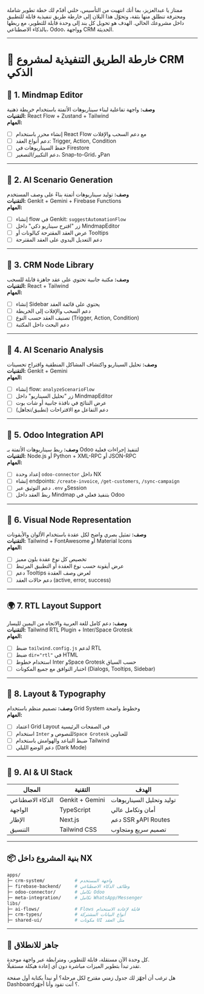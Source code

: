 ممتاز يا عبدالعزيز، بما أنك انتهيت من التأسيس، خلني أقدّم لك خطة تطوير شاملة ومحترفة تنطلق منها بثقة، وتحوّل هذا البلان إلى خارطة طريق تنفيذية قابلة للتطبيق داخل مشروعك الحالي. الهدف هو تحويل كل بند إلى وحدة قابلة للتطوير، مع ربطها بالذكاء الاصطناعي، Odoo، وواجهة CRM الحديثة.

---

# 🚀 خارطة الطريق التنفيذية لمشروع CRM الذكي

## 🧠 1. Mindmap Editor  
**وصف:** واجهة تفاعلية لبناء سيناريوهات الأتمتة باستخدام خريطة ذهنية  
**التقنيات:** React Flow + Zustand + Tailwind  
**المهام:**
- [ ] إنشاء محرر باستخدام React Flow مع دعم السحب والإفلات  
- [ ] دعم أنواع العقد: Trigger, Action, Condition  
- [ ] حفظ السيناريوهات في Firestore  
- [ ] دعم التكبير/التصغير، Snap-to-Grid، وPan

---

## 🤖 2. AI Scenario Generation  
**وصف:** توليد سيناريوهات أتمتة بناءً على وصف المستخدم  
**التقنيات:** Genkit + Gemini + Firebase Functions  
**المهام:**
- [ ] إنشاء flow في Genkit: `suggestAutomationFlow`  
- [ ] زر "اقترح سيناريو ذكي" داخل MindmapEditor  
- [ ] عرض العقد المقترحة كبالونات أو Tooltips  
- [ ] دعم التعديل اليدوي على العقد المقترحة

---

## 🧩 3. CRM Node Library  
**وصف:** مكتبة جانبية تحتوي على عقد جاهزة قابلة للسحب  
**التقنيات:** React + Tailwind  
**المهام:**
- [ ] إنشاء Sidebar يحتوي على قائمة العقد  
- [ ] دعم السحب والإفلات إلى الخريطة  
- [ ] تصنيف العقد حسب النوع (Trigger, Action, Condition)  
- [ ] دعم البحث داخل المكتبة

---

## 🧠 4. AI Scenario Analysis  
**وصف:** تحليل السيناريو واكتشاف المشاكل المنطقية واقتراح تحسينات  
**التقنيات:** Genkit + Gemini  
**المهام:**
- [ ] إنشاء flow: `analyzeScenarioFlow`  
- [ ] زر "تحليل السيناريو" داخل MindmapEditor  
- [ ] عرض النتائج في نافذة جانبية أو شات بوت  
- [ ] دعم التفاعل مع الاقتراحات (تطبيق/تجاهل)

---

## 🔗 5. Odoo Integration API  
**وصف:** ربط سيناريوهات الأتمتة بـ Odoo لتنفيذ إجراءات فعلية  
**التقنيات:** Node.js أو Python + XML-RPC أو JSON-RPC  
**المهام:**
- [ ] إعداد وحدة `odoo-connector` داخل NX  
- [ ] إنشاء endpoints: `/create-invoice`, `/get-customers`, `/sync-campaign`  
- [ ] دعم التوثيق عبر `.env` وSession  
- [ ] ربط العقد داخل Mindmap بتنفيذ فعلي في Odoo

---

## 🎨 6. Visual Node Representation  
**وصف:** تمثيل بصري واضح لكل عقدة باستخدام الألوان والأيقونات  
**التقنيات:** Tailwind + FontAwesome أو Material Icons  
**المهام:**
- [ ] تخصيص كل نوع عقدة بلون مميز  
- [ ] عرض أيقونة حسب نوع العقدة أو التطبيق المرتبط  
- [ ] دعم Tooltips لعرض وصف العقدة  
- [ ] دعم حالات العقد (active, error, success)

---

## 🌍 7. RTL Layout Support  
**وصف:** دعم كامل للغة العربية والاتجاه من اليمين لليسار  
**التقنيات:** Tailwind RTL Plugin + Inter/Space Grotesk  
**المهام:**
- [ ] ضبط `tailwind.config.js` لدعم RTL  
- [ ] ضبط `dir="rtl"` في HTML  
- [ ] استخدام خطوط Inter وSpace Grotesk حسب السياق  
- [ ] اختبار التوافق مع جميع المكونات (Dialogs, Tooltips, Sidebar)

---

## 🧱 8. Layout & Typography  
**وصف:** تصميم منظم باستخدام Grid System وخطوط واضحة  
**المهام:**
- [ ] اعتماد Grid Layout في الصفحات الرئيسية  
- [ ] استخدام `Inter` للنصوص و`Space Grotesk` للعناوين  
- [ ] ضبط التباعد والهوامش باستخدام Tailwind  
- [ ] دعم الوضع الليلي (Dark Mode)

---

## 🧠 9. AI & UI Stack  
| المجال | التقنية | الهدف |
|--------|---------|--------|
| الذكاء الاصطناعي | Genkit + Gemini | توليد وتحليل السيناريوهات |
| الواجهة | TypeScript | أمان وتكامل عالي |
| الإطار | Next.js | دعم SSR وAPI Routes |
| التنسيق | Tailwind CSS | تصميم سريع ومتجاوب |

---

## 📦 بنية المشروع داخل NX

```bash
apps/
├─ crm-system/           # واجهة المستخدم
├─ firebase-backend/     # وظائف الذكاء الاصطناعي
├─ odoo-connector/       # تكامل Odoo
├─ meta-integration/     # تكامل WhatsApp/Messenger
libs/
├─ ai-flows/             # Flows قابلة لإعادة الاستخدام
├─ crm-types/            # أنواع البيانات المشتركة
├─ shared-ui/            # مكونات UI مثل العقد
```

---

## 🎯 جاهز للانطلاق

كل وحدة الآن مستقلة، قابلة للتطوير، ومترابطة عبر واجهة موحدة.  
تقدر تبدأ بتطوير الميزات مباشرة دون أي إعادة هيكلة مستقبلًا.

هل ترغب أن أجهّز لك جدول زمني مقترح لكل مرحلة؟ أو نبدأ بكتابة أول صفحة Dashboard؟ أنت تقود وأنا أجهّز.